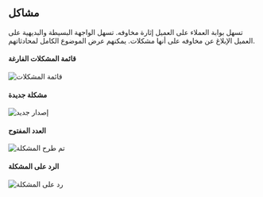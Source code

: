 ## مشاكل

تسهل بوابة العملاء على العميل إثارة مخاوفه. تسهل الواجهة البسيطة والبديهية على العميل الإبلاغ عن مخاوفه على أنها مشكلات. يمكنهم عرض الموضوع الكامل لمحادثاتهم.

#### قائمة المشكلات الفارغة

![قائمة المشكلات](https://docs.erpnext.com/files/portal-ticket-list-empty.png)

#### مشكلة جديدة

![إصدار جديد](https://docs.erpnext.com/files/portal-new-ticket.png)

#### العدد المفتوح

![تم طرح المشكلة](https://docs.erpnext.com/files/portal-ticket-1.gif)

#### الرد على المشكلة

![رد على المشكلة](https://docs.erpnext.com/files/portal-ticket-reply.gif)